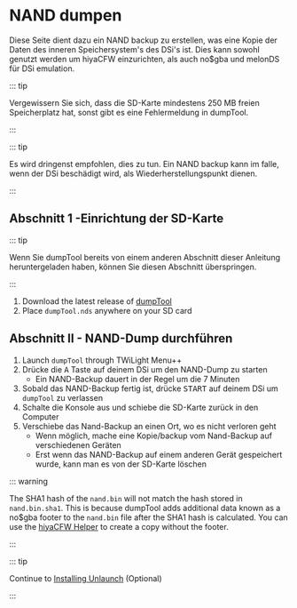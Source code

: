 # NAND dumpen

Diese Seite dient dazu ein NAND backup zu erstellen, was eine Kopie der Daten des inneren Speichersystem's des DSi's ist. Dies kann sowohl genutzt werden um hiyaCFW einzurichten, als auch no$gba und melonDS für DSi emulation.

::: tip

Vergewissern Sie sich, dass die SD-Karte mindestens 250 MB freien Speicherplatz hat, sonst gibt es eine Fehlermeldung in dumpTool.

:::

::: tip

Es wird dringenst empfohlen, dies zu tun. Ein NAND backup kann im falle, wenn der DSi beschädigt wird, als Wiederherstellungspunkt dienen.

:::

## Abschnitt 1 -Einrichtung der SD-Karte

::: tip

Wenn Sie dumpTool bereits von einem anderen Abschnitt dieser Anleitung heruntergeladen haben, können Sie diesen Abschnitt überspringen.

:::

1. Download the latest release of [dumpTool](https://github.com/zoogie/dumpTool/releases/latest/download/dumpTool.nds)
2. Place `dumpTool.nds` anywhere on your SD card

## Abschnitt II - NAND-Dump durchführen

1. Launch `dumpTool` through TWiLight Menu++
2. Drücke die <kbd class="face">A</kbd> Taste auf deinem DSi um den NAND-Dump zu starten
   - Ein NAND-Backup dauert in der Regel um die 7 Minuten
3. Sobald das NAND-Backup fertig ist, drücke <kbd>START</kbd> auf deinem DSi um <code>dumpTool</code> zu verlassen
4. Schalte die Konsole aus und schiebe die SD-Karte zurück in den Computer
5. Verschiebe das Nand-Backup an einen Ort, wo es nicht verloren geht
   - Wenn möglich, mache eine Kopie/backup vom Nand-Backup auf verschiedenen Geräten
   - Erst wenn das NAND-Backup auf einem anderen Gerät gespeichert wurde, kann man es von der SD-Karte löschen

::: warning

The SHA1 hash of the `nand.bin` will not match the hash stored in `nand.bin.sha1`. This is because dumpTool adds additional data known as a no$gba footer to the `nand.bin` file after the SHA1 hash is calculated. You can use the [hiyaCFW Helper](https://github.com/mondul/HiyaCFW-Helper/releases) to create a copy without the footer.

:::

::: tip

Continue to [Installing Unlaunch](installing-unlaunch.html) (Optional)

:::
